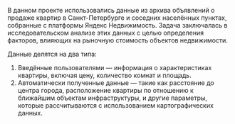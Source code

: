 В данном проекте использовались данные из архива объявлений о продаже квартир в Санкт-Петербурге и соседних населённых пунктах, собранные с платформы Яндекс Недвижимость. Задача заключалась в исследовательском анализе этих данных с целью определения факторов, влияющих на рыночную стоимость объектов недвижимости.

Данные делятся на два типа: 
1. Введённые пользователями — информация о характеристиках квартиры, включая цену, количество комнат и площадь.
2. Автоматически полученные данные — такие как расстояние до центра города, расположение квартиры по отношению к ближайшим объектам инфраструктуры, и другие параметры, которые рассчитываются с использованием картографических данных.

